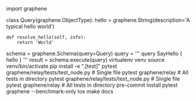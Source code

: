 import graphene

class Query(graphene.ObjectType):
    hello = graphene.String(description='A typical hello world')

    def resolve_hello(self, info):
        return 'World'

schema = graphene.Schema(query=Query)
query = '''
    query SayHello {
      hello
    }
'''
result = schema.execute(query)
virtualenv venv
source venv/bin/activate
pip install -e ".[test]"
pytest graphene/relay/tests/test_node.py # Single file
pytest graphene/relay # All tests in directory
pytest graphene/relay/tests/test_node.py # Single file
pytest graphene/relay # All tests in directory
pre-commit install
pytest graphene --benchmark-only
tox
make docs

